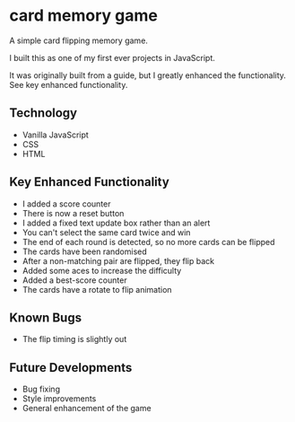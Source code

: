 # card memory game

A simple card flipping memory game. 

I built this as one of my first ever projects in JavaScript.

It was originally built from a guide, but I greatly enhanced the functionality. See key enhanced functionality.


## Technology
* Vanilla JavaScript
* CSS
* HTML


## Key Enhanced Functionality

* I added a score counter
* There is now a reset button
* I added a fixed text update box rather than an alert
* You can't select the same card twice and win
* The end of each round is detected, so no more cards can be flipped
* The cards have been randomised
* After a non-matching pair are flipped, they flip back
* Added some aces to increase the difficulty
* Added a best-score counter
* The cards have a rotate to flip animation


## Known Bugs
* The flip timing is slightly out

## Future Developments
* Bug fixing
* Style improvements
* General enhancement of the game

